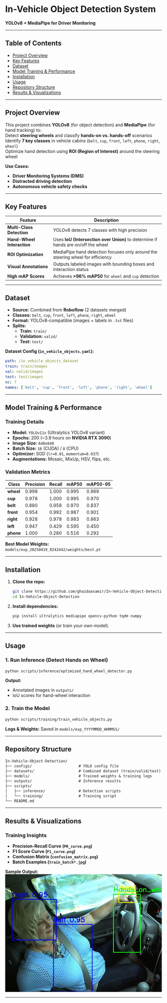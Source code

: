 # **In-Vehicle Object Detection System**  
**YOLOv8 + MediaPipe for Driver Monitoring**  

---

## **Table of Contents**  
- [Project Overview](#-project-overview)  
- [Key Features](#-key-features)  
- [Dataset](#-dataset)  
- [Model Training & Performance](#-model-training--performance)  
- [Installation](#-installation)  
- [Usage](#-usage)  
- [Repository Structure](#-repository-structure)  
- [Results & Visualizations](#-results--visualizations)  


---

## **Project Overview**  
This project combines **YOLOv8** (for object detection) and **MediaPipe** (for hand tracking) to:  
Detect **steering wheels** and classify **hands-on vs. hands-off** scenarios  
Identify **7 key classes** in vehicle cabins (`belt`, `cup`, `front`, `left`, `phone`, `right`, `wheel`)  
Optimize hand detection using **ROI (Region of Interest)** around the steering wheel  

**Use Cases:**  
- **Driver Monitoring Systems (DMS)**  
- **Distracted driving detection**  
- **Autonomous vehicle safety checks**  

---

## **Key Features**  
| **Feature** | **Description** |
|------------|----------------|
| **Multi-Class Detection** | YOLOv8 detects 7 classes with high precision |
| **Hand-Wheel Interaction** | Uses **IoU (Intersection over Union)** to determine if hands are on/off the wheel |
| **ROI Optimization** | MediaPipe hand detection focuses only around the steering wheel for efficiency |
| **Visual Annotations** | Outputs labeled images with bounding boxes and interaction status |
| **High mAP Scores** | Achieves **>96% mAP50** for `wheel` and `cup` detection |

---

## **Dataset**  
- **Source:** Combined from **Roboflow** (2 datasets merged)  
- **Classes:** `belt`, `cup`, `front`, `left`, `phone`, `right`, `wheel`  
- **Format:** YOLOv8-compatible (images + labels in `.txt` files)  
- **Splits:**  
  - **Train:** `train/`  
  - **Validation:** `valid/`  
  - **Test:** `test/`  

**Dataset Config (`in_vehicle_objects.yaml`):**  
```yaml
path: /in_vehicle_objects_dataset
train: train/images
val: valid/images
test: test/images
nc: 7
names: ['belt', 'cup', 'front', 'left', 'phone', 'right', 'wheel']
```

---

## **Model Training & Performance**  
### **Training Details**  
- **Model:** `YOLOv11x` (Ultralytics YOLOv8 variant)  
- **Epochs:** 200 (~3.9 hours on **NVIDIA RTX 3090**)  
- **Image Size:** `640x640`  
- **Batch Size:** `16` (CUDA) / `8` (CPU)  
- **Optimizer:** SGD (`lr=0.01`, `momentum=0.937`)  
- **Augmentations:** Mosaic, MixUp, HSV, flips, etc.  

### **Validation Metrics**  
| **Class** | **Precision** | **Recall** | **mAP50** | **mAP50-95** |
|-----------|--------------|-----------|-----------|--------------|
| **wheel** | 0.998 | 1.000 | 0.995 | 0.969 |
| **cup** | 0.978 | 1.000 | 0.995 | 0.970 |
| **belt** | 0.880 | 0.958 | 0.970 | 0.837 |
| **front** | 0.954 | 0.992 | 0.987 | 0.901 |
| **right** | 0.928 | 0.978 | 0.983 | 0.863 |
| **left** | 0.947 | 0.429 | 0.595 | 0.450 |
| **phone** | 1.000 | 0.280 | 0.516 | 0.292 |

**Best Model Weights:**  
`models/exp_20250419_0242442/weights/best.pt`  

---
 
## **Installation**  
1. **Clone the repo:**  
   ```bash
   git clone https://github.com/ghaidaasamir/In-Vehicle-Object-Detection.git
   cd In-Vehicle-Object-Detection
   ```

2. **Install dependencies:**  
   ```bash
   pip install ultralytics mediapipe opencv-python tqdm numpy
   ```

3. **Use trained weights** (or train your own model).  

---

## **Usage**  
### **1. Run Inference (Detect Hands on Wheel)**  
```bash
python scripts/inference/optimized_hand_wheel_detector.py
```
**Output:**  
- Annotated images in `outputs/`  
- IoU scores for hand-wheel interaction  

### **2. Train the Model**  
```bash
python scripts/training/train_vehicle_objects.py
```
**Logs & Weights:** Saved in `models/exp_YYYYMMDD_HHMMSS/`  

---

## **Repository Structure**  
```
In-Vehicle-Object-Detection/
├── configs/                     # YOLO config file
├── datasets/                    # Combined dataset (train/valid/test)
├── models/                      # Trained weights & training logs
├── outputs/                     # Inference results
├── scripts/
│   ├── inference/               # Detection scripts
│   └── training/                # Training script
└── README.md                    
```

---

## **Results & Visualizations**  
### **Training Insights**  
- **Precision-Recall Curve (`PR_curve.png`)**  
- **F1 Score Curve (`F1_curve.png`)**  
- **Confusion Matrix (`confusion_matrix.png`)**  
- **Batch Examples (`train_batch*.jpg`)**  

**Sample Output:**  
![Hands-on-Wheel Detection](outputs/img_102_jpg.rf.6b0c9fcaa361f8c219de4ae12b7c5c20.jpg)  

---
